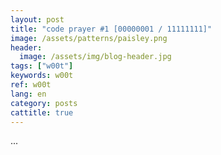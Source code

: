 ```yaml
---
layout: post
title: "code prayer #1 [00000001 / 11111111]"
image: /assets/patterns/paisley.png
header:
  image: /assets/img/blog-header.jpg
tags: ["w00t"]
keywords: w00t
ref: w00t
lang: en
category: posts
cattitle: true
---
```


...
